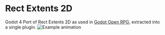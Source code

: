 # Rect Extents 2D
Godot 4 Port of Rect Extents 2D as used in [Godot Open RPG](https://github.com/GDQuest/godot-open-rpg), extracted into a single plugin.
![Example animation](https://github.com/cupiniki/godot-plugin-rect-extents-2d/blob/master/demo/RectExtents2D.gif)
